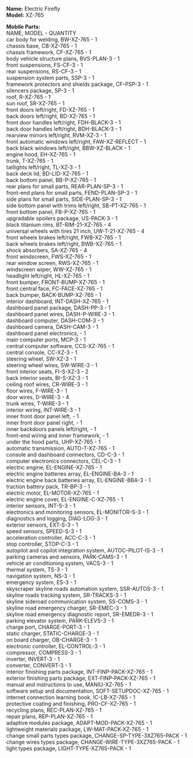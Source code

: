 __Name:__ Electric Firefly  
__Model:__ XZ-765  

__Mobile Parts:__  
NAME, MODEL - QUANTITY  
car body for welding, BW-XZ-765 - 1  
chassis base, CB-XZ-765 - 1  
chassis framework, CF-XZ-765 - 1  
body vehicle structure plans, BVS-PLAN-3 - 1  
front suspensions, FS-CF-3 - 1  
rear suspensions, RS-CF-3 - 1  
suspension system parts, SSP-3 - 1  
framework protectors and shields package, CF-PSP-3 - 1  
silencers package, SP-3 - 1  
roof, R-XZ-765 - 1  
sun roof, SR-XZ-765 - 1  
front doors left/right, FD-XZ-765 - 1  
back doors left/right, BD-XZ-765 - 1  
front door handles left/right, FDH-BLACK-3 - 1  
back door handles left/right, BDH-BLACK-3 - 1  
rearview mirrors left/right, RVM-XZ-3 - 1  
front automatic windows left/right, FAW-XZ-REFLECT - 1  
back black windows left/right, BBW-XZ-BLACK - 1  
engine hood, EH-XZ-765 - 1  
trunk, T-XZ-765 - 1  
taillights left/right, TL-XZ-3 - 1  
back deck lid, BD-LID-XZ-765 - 1  
back bottom panel, BB-P-XZ-765 - 1  
rear plans for small parts, REAR-PLAN-SP-3 - 1  
front-end plans for small parts, FEND-PLAN-SP-3 - 1  
side plans for small parts, SIDE-PLAN-SP-3 - 1  
side bottom panel with trims left/right, SB-PT-XZ-765 - 1  
front bottom panel, FB-P-XZ-765 - 1  
upgradable spoilers package, US-PACK-3 - 1  
black titanium rims, BT-RIM-21-XZ-765 - 4  
universal wheels with tires 21 inch, UW-T-21-XZ-765 - 4  
front wheels brakes left/right, FWB-XZ-765 - 1  
back wheels brakes left/right, BWB-XZ-765 - 1  
shock absorbers, SA-XZ-765 - 4  
front windscreen, FWS-XZ-765 - 1  
rear window screen, RWS-XZ-765 - 1  
windscreen wiper, WW-XZ-765 - 1  
headlight left/right, HL-XZ-765 - 1  
front bumper, FRONT-BUMP-XZ-765 - 1  
front central face, FC-FACE-XZ-765 - 1  
back bumper, BACK-BUMP-XZ-765 - 1  
interior dashboard, INT-DASH-XZ-765 - 1  
dashboard panel package, DASH-PP-3 - 1  
dashboard panel wires, DASH-P-WIRE-3 - 1  
dashboard computer, DASH-COM-3 - 1  
dashboard camera, DASH-CAM-3 - 1  
dashboard panel electronics,  - 1  
main computer ports, MCP-3 - 1  
central computer software, CCS-XZ-765 - 1  
central console, CC-XZ-3 - 1  
steering wheel, SW-XZ-3 - 1  
steering wheel wires, SW-WIRE-3 - 1  
front interior seats, FI-S-XZ-3 - 2  
back interior seats, BI-S-XZ-3 - 1  
ceiling roof wires, CR-WIRE-3 - 1  
floor wires, F-WIRE-3 - 1  
door wires, D-WIRE-3 - 4  
trunk wires, T-WIRE-3 - 1  
interior wiring, INT-WIRE-3 - 1  
inner front door panel left,  - 1  
inner front door panel right,  - 1  
inner backdoors panels left/right,  - 1  
front-end wiring and inner framework,  - 1  
under the hood parts, UHP-XZ-765 - 1  
automatic transmission, AUTO-T-XZ-765 - 1  
console and dashboard connectors, CD-C-3 - 1  
computer electronics connectors, CEL-C-3 - 1  
electric engine, EL-ENGINE-XZ-765 - 1  
electric engine batteries array, EL-ENGINE-BA-3 - 1  
electric engine back batteries array, EL-ENGINE-BBA-3 - 1  
traction battery pack, TR-BP-3 - 1  
electric motor, EL-MOTOR-XZ-765 - 1  
electric engine cover, EL-ENGINE-C-XZ-765 - 1  
interior sensors, INT-S-3 - 1  
electronics and monitoring sensors, EL-MONITOR-S-3 - 1  
diagnostics and logging, DIAG-LOG-3 - 1  
exterior sensors, EXT-S-3 - 1  
speed sensors, SPEED-S-3 - 1  
acceleration controller, ACC-C-3 - 1  
stop controller, STOP-C-3 - 1  
autopilot and copilot integration system, AUTOC-PILOT-IS-3 - 1  
parking cameras and sensors, PARK-CAMS-3 - 1  
vehicle air conditioning system, VACS-3 - 1  
thermal system, TS-3 - 1  
navigation system, NS-3 - 1  
emergency system, ES-3 - 1  
skyscraper skyline roads automation system, SSR-AUTOS-3 - 1  
skyline roads tracking system, SR-TRACKS-3 - 1  
skyline sideroad communication system, SS-COMS-3 - 1  
skyline road emergency charger, SR-EMEC-3 - 1  
skyline road emergency diagnostic report, SR-EMEDR-3 - 1  
parking elevator system, PARK-ELEVS-3 - 1  
charge port, CHARGE-PORT-3 - 1  
static charger, STATIC-CHARGE-3 - 1  
on board charger, OB-CHARGE-3 - 1  
electronic controller, EL-CONTROL-3 - 1  
compressor, COMPRESS-3 - 1  
inverter, INVERT-3 - 1  
converter, CONVERT-3 - 1  
interior finishing parts package, INT-FINP-PACK-XZ-765 - 1  
exterior finishing parts package, EXT-FINP-PACK-XZ-765 - 1  
manual and instructions to use, MANIU-XZ-765 - 1  
software setup and documentation, SOFT-SETUPDOC-XZ-765 - 1  
internet connection learning book, IC-LB-XZ-765 - 1  
protective coating and finishing, PRO-CF-XZ-765 - 1  
recycling plans, REC-PLAN-XZ-765 - 1  
repair plans, REP-PLAN-XZ-765 - 1  
adaptive modules package, ADAPT-MOD-PACK-XZ-765 - 1  
lightweight materials package, LW-MAT-PACK-XZ-765 - 1  
change small parts types package, CHANGE-SP-TYPE-3XZ765-PACK - 1  
change wires types package, CHANGE-WIRE-TYPE-3XZ765-PACK - 1  
light types package, LIGHT-TYPE-XZ765-PACK - 1  
